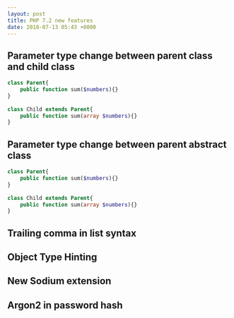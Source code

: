 ```yaml
---
layout: post
title: PHP 7.2 new features
date: 2018-07-13 05:43 +0000
---
```


## Parameter type change between parent class and child class
```php
class Parent{
	public function sum($numbers){}
}
 
class Child extends Parent{
	public function sum(array $numbers){}
}
```

## Parameter type change between parent abstract class 
```php
class Parent{
	public function sum($numbers){}
}
 
class Child extends Parent{
	public function sum(array $numbers){}
}

```
## Trailing comma in list syntax
## Object Type Hinting
## New Sodium extension
## Argon2 in password hash